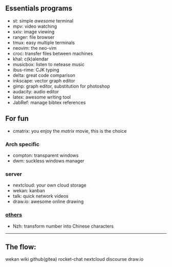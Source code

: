 ## Essentials programs

- st:        simple *awesome* terminal
- mpv:       video watching
- sxiv:      image viewing
- ranger:    file browser
- tmux:      easy multiple terminals
- neovim:    the neo-vim
- croc:      transfer files between machines
- khal:      c(k)alendar
- musicbox:  listen to netease music
- ibus-rime: CJK typing
- delta:     great code comparison
- inkscape:  vector graph editor
- gimp:      graph editor, substitution for photoshop
- audacity:  audio editor
- latex:     awesome writing tool
- JabRef:    manage bibtex references
 
## For fun

- cmatrix: you enjoy the *matrix* movie, this is the choice

### Arch specific

- compton: transparent windows
- dwm: suckless windows manager

### server

- nextcloud: your own cloud storage
- wekan:     kanban
- talk:      quick network videos
- draw.io:   awesome online drawing



### [others](others)

- Nzh: transform number into Chinese characters
 
 
-------

## The flow:

wekan    wiki      github(gitea)
rocket-chat     nextcloud
discourse
draw.io
